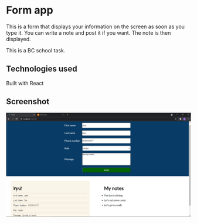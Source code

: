 # Form app

This is a form that displays your information on the screen as soon as you type it. You can write a note and post it if you want. The note is then displayed.

This is a BC school task.

## Technologies used

Built with React

## Screenshot


![screenshot](form.png)
